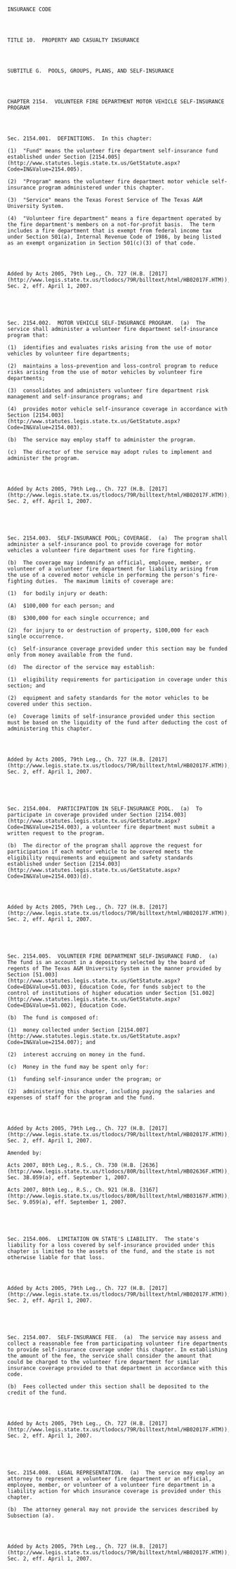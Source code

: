 ﻿
    
    
    	
    					
    
    
    INSURANCE CODE
    
      
    
    
    TITLE 10.  PROPERTY AND CASUALTY INSURANCE
    
      
    
    
    SUBTITLE G.  POOLS, GROUPS, PLANS, AND SELF-INSURANCE
    
      
    
    
    CHAPTER 2154.  VOLUNTEER FIRE DEPARTMENT MOTOR VEHICLE SELF-INSURANCE PROGRAM
    
      
    
    
    Sec. 2154.001.  DEFINITIONS.  In this chapter:
    
    (1)  "Fund" means the volunteer fire department self-insurance fund established under Section [2154.005](http://www.statutes.legis.state.tx.us/GetStatute.aspx?Code=IN&Value=2154.005).
    
    (2)  "Program" means the volunteer fire department motor vehicle self-insurance program administered under this chapter.
    
    (3)  "Service" means the Texas Forest Service of The Texas A&M University System.
    
    (4)  "Volunteer fire department" means a fire department operated by the fire department's members on a not-for-profit basis.  The term includes a fire department that is exempt from federal income tax under Section 501(a), Internal Revenue Code of 1986, by being listed as an exempt organization in Section 501(c)(3) of that code.
    
    
    
    
    Added by Acts 2005, 79th Leg., Ch. 727 (H.B. [2017](http://www.legis.state.tx.us/tlodocs/79R/billtext/html/HB02017F.HTM)), Sec. 2, eff. April 1, 2007.
    
    
    
    
    
    Sec. 2154.002.  MOTOR VEHICLE SELF-INSURANCE PROGRAM.  (a)  The service shall administer a volunteer fire department self-insurance program that:
    
    (1)  identifies and evaluates risks arising from the use of motor vehicles by volunteer fire departments;
    
    (2)  maintains a loss-prevention and loss-control program to reduce risks arising from the use of motor vehicles by volunteer fire departments;
    
    (3)  consolidates and administers volunteer fire department risk management and self-insurance programs; and
    
    (4)  provides motor vehicle self-insurance coverage in accordance with Section [2154.003](http://www.statutes.legis.state.tx.us/GetStatute.aspx?Code=IN&Value=2154.003).
    
    (b)  The service may employ staff to administer the program.
    
    (c)  The director of the service may adopt rules to implement and administer the program.
    
    
    
    
    Added by Acts 2005, 79th Leg., Ch. 727 (H.B. [2017](http://www.legis.state.tx.us/tlodocs/79R/billtext/html/HB02017F.HTM)), Sec. 2, eff. April 1, 2007.
    
    
    
    
    
    Sec. 2154.003.  SELF-INSURANCE POOL; COVERAGE.  (a)  The program shall administer a self-insurance pool to provide coverage for motor vehicles a volunteer fire department uses for fire fighting.
    
    (b)  The coverage may indemnify an official, employee, member, or volunteer of a volunteer fire department for liability arising from the use of a covered motor vehicle in performing the person's fire-fighting duties.  The maximum limits of coverage are:
    
    (1)  for bodily injury or death:
    
    (A)  $100,000 for each person; and
    
    (B)  $300,000 for each single occurrence; and
    
    (2)  for injury to or destruction of property, $100,000 for each single occurrence.
    
    (c)  Self-insurance coverage provided under this section may be funded only from money available from the fund.
    
    (d)  The director of the service may establish:
    
    (1)  eligibility requirements for participation in coverage under this section; and
    
    (2)  equipment and safety standards for the motor vehicles to be covered under this section.
    
    (e)  Coverage limits of self-insurance provided under this section must be based on the liquidity of the fund after deducting the cost of administering this chapter.
    
    
    
    
    Added by Acts 2005, 79th Leg., Ch. 727 (H.B. [2017](http://www.legis.state.tx.us/tlodocs/79R/billtext/html/HB02017F.HTM)), Sec. 2, eff. April 1, 2007.
    
    
    
    
    
    Sec. 2154.004.  PARTICIPATION IN SELF-INSURANCE POOL.  (a)  To participate in coverage provided under Section [2154.003](http://www.statutes.legis.state.tx.us/GetStatute.aspx?Code=IN&Value=2154.003), a volunteer fire department must submit a written request to the program.
    
    (b)  The director of the program shall approve the request for participation if each motor vehicle to be covered meets the eligibility requirements and equipment and safety standards established under Section [2154.003](http://www.statutes.legis.state.tx.us/GetStatute.aspx?Code=IN&Value=2154.003)(d).
    
    
    
    
    Added by Acts 2005, 79th Leg., Ch. 727 (H.B. [2017](http://www.legis.state.tx.us/tlodocs/79R/billtext/html/HB02017F.HTM)), Sec. 2, eff. April 1, 2007.
    
    
    
    
    
    Sec. 2154.005.  VOLUNTEER FIRE DEPARTMENT SELF-INSURANCE FUND.  (a)  The fund is an account in a depository selected by the board of regents of The Texas A&M University System in the manner provided by Section [51.003](http://www.statutes.legis.state.tx.us/GetStatute.aspx?Code=ED&Value=51.003), Education Code, for funds subject to the control of institutions of higher education under Section [51.002](http://www.statutes.legis.state.tx.us/GetStatute.aspx?Code=ED&Value=51.002), Education Code.
    
    (b)  The fund is composed of:
    
    (1)  money collected under Section [2154.007](http://www.statutes.legis.state.tx.us/GetStatute.aspx?Code=IN&Value=2154.007); and
    
    (2)  interest accruing on money in the fund.
    
    (c)  Money in the fund may be spent only for:
    
    (1)  funding self-insurance under the program; or
    
    (2)  administering this chapter, including paying the salaries and expenses of staff for the program and the fund.
    
    
    
    
    Added by Acts 2005, 79th Leg., Ch. 727 (H.B. [2017](http://www.legis.state.tx.us/tlodocs/79R/billtext/html/HB02017F.HTM)), Sec. 2, eff. April 1, 2007.
    
    Amended by: 
    
    Acts 2007, 80th Leg., R.S., Ch. 730 (H.B. [2636](http://www.legis.state.tx.us/tlodocs/80R/billtext/html/HB02636F.HTM)), Sec. 3B.059(a), eff. September 1, 2007.
    
    Acts 2007, 80th Leg., R.S., Ch. 921 (H.B. [3167](http://www.legis.state.tx.us/tlodocs/80R/billtext/html/HB03167F.HTM)), Sec. 9.059(a), eff. September 1, 2007.
    
    
    
    
    
    Sec. 2154.006.  LIMITATION ON STATE'S LIABILITY.  The state's liability for a loss covered by self-insurance provided under this chapter is limited to the assets of the fund, and the state is not otherwise liable for that loss.
    
    
    
    
    Added by Acts 2005, 79th Leg., Ch. 727 (H.B. [2017](http://www.legis.state.tx.us/tlodocs/79R/billtext/html/HB02017F.HTM)), Sec. 2, eff. April 1, 2007.
    
    
    
    
    
    Sec. 2154.007.  SELF-INSURANCE FEE.  (a)  The service may assess and collect a reasonable fee from participating volunteer fire departments to provide self-insurance coverage under this chapter. In establishing the amount of the fee, the service shall consider the amount that could be charged to the volunteer fire department for similar insurance coverage provided to that department in accordance with this code.
    
    (b)  Fees collected under this section shall be deposited to the credit of the fund.
    
    
    
    
    Added by Acts 2005, 79th Leg., Ch. 727 (H.B. [2017](http://www.legis.state.tx.us/tlodocs/79R/billtext/html/HB02017F.HTM)), Sec. 2, eff. April 1, 2007.
    
    
    
    
    
    Sec. 2154.008.  LEGAL REPRESENTATION.  (a)  The service may employ an attorney to represent a volunteer fire department or an official, employee, member, or volunteer of a volunteer fire department in a liability action for which insurance coverage is provided under this chapter.
    
    (b)  The attorney general may not provide the services described by Subsection (a).
    
    
    
    
    Added by Acts 2005, 79th Leg., Ch. 727 (H.B. [2017](http://www.legis.state.tx.us/tlodocs/79R/billtext/html/HB02017F.HTM)), Sec. 2, eff. April 1, 2007.
    
    
    
    
    				
